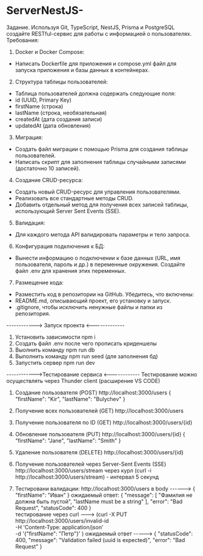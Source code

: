 # ServerNestJS-

Задание. 
Используя Git, TypeScript, NestJS, Prisma и PostgreSQL создайте RESTful-сервис для работы с информацией о пользователях.
Требования:

1. Docker и Docker Compose:

- Написать Dockerfile для приложения и compose.yml файл для запуска приложения и базы данных в контейнерах.

2.  Структура таблицы пользователей:

- Таблица пользователей должна содержать следующие поля:
- id (UUID, Primary Key)
- firstName (строка)
- lastName (строка, необязательная)
- createdAt (дата создания записи)
- updatedAt (дата обновления)

3. Миграция:

- Создать файл миграции с помощью Prisma для создания таблицы пользователей.
- Написать скрипт для заполнения таблицы случайными записями (достаточно 10 записей).

4. Создание CRUD-ресурса:

- Создать новый CRUD-ресурс для управления пользователями.
- Реализовать все стандартные методы CRUD.
- Добавить отдельный метод для получения всех записей таблицы, использующий Server Sent Events (SSE).

5. Валидация:

- Для каждого метода API валидировать параметры и тело запроса.

6. Конфигурация подключения к БД:

- Вынести информацию о подключении к базе данных (URL, имя пользователя, пароль и др.) в переменные окружения. Создайте файл .env для хранения этих переменных.

7. Размещение кода:

- Разместить код в репозитории на GitHub. Убедитесь, что включены:
- README.md, описывающий проект, его установку и запуск.
- .gitignore, чтобы исключить ненужные файлы и папки из репозитория.

------------> Запуск проекта <-------------
1. Установить зависимости npm i
2. Создать файл .env после чего прописать криденшелы
3. Выолнить команду npm run db
4. Выполнить команду npm run seed (для заполнения бд) 
5. Запустить сервер npm run dev

------------>Тестирование сервиса <------------
Тестирование можно осуществлять через Thunder client (расширение VS CODE)

1. Создание пользователя (POST)
   http://localhost:3000/users
   {
   "firstName": "Kir",
   "lastName": "Bulychev"
   }

2. Получение всех пользователей (GET)
   http://localhost:3000/users


3. Получение пользователя по ID (GET)
   http://localhost:3000/users/{id}


4. Обновление пользователя (PUT)
   http://localhost:3000/users/{id}
   {
   "firstName": "Jane",
   "lastName": "Smith"
   }

5. Удаление пользователя (DELETE)
   http://localhost:3000/users/{id}


6. Получение пользователей через Server-Sent Events (SSE)
   http://localhost:3000/users/stream       через курл (curl -i http://localhost:3000/users/stream) - интервал 5 секунд 

7. Тестировани валидации: http://localhost:3000/users  в body ------> {
  "firstName": "Иван"
} ожидаемый ответ: {
  "message": [
    "Фамилия не должна быть пустой",
    "lastName must be a string"
  ],
  "error": "Bad Request",
  "statusCode": 400
}   
тестирование через curl ---> (curl -X PUT http://localhost:3000/users/invalid-id \
  -H 'Content-Type: application/json' \
  -d '{"firstName": "Петр"}'
)   ожидаемый ответ    ----->   {
  "statusCode": 400,
  "message": "Validation failed (uuid  is expected)",
  "error": "Bad Request"
}








